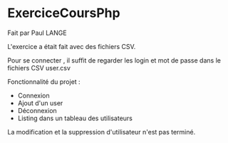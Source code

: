 # ExerciceCoursPhp

Fait par Paul LANGE 

L'exercice a était fait avec des fichiers CSV.

Pour se connecter , il suffit de regarder les login et mot de passe dans le fichiers CSV user.csv

Fonctionnalité du projet : 
- Connexion 
- Ajout d'un user 
- Déconnexion 
- Listing dans un tableau des utilisateurs

La modification et la suppression d'utilisateur n'est pas terminé.
